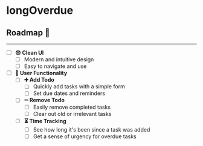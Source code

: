 # longOverdue

## Roadmap 🚀

---

- [ ] **😎 Clean UI**
  - [ ] Modern and intuitive design
  - [ ] Easy to navigate and use
- [ ] **👤 User Functionality**
  - [ ] **➕ Add Todo**
    - [ ] Quickly add tasks with a simple form
    - [ ] Set due dates and reminders
  - [ ] **➖ Remove Todo**
    - [ ] Easily remove completed tasks
    - [ ] Clear out old or irrelevant tasks
  - [ ] **⏳ Time Tracking**
    - [ ] See how long it's been since a task was added
    - [ ] Get a sense of urgency for overdue tasks
